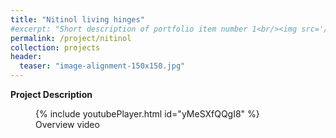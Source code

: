 ```yaml
---
title: "Nitinol living hinges"
#excerpt: "Short description of portfolio item number 1<br/><img src='/images/Laser_scanner.png'>"
permalink: /project/nitinol
collection: projects
header:
  teaser: "image-alignment-150x150.jpg"
---
```


**Project Description**

<figure>
    {% include youtubePlayer.html id="yMeSXfQQgI8" %}
    <figcaption>Overview video</figcaption>
</figure>
